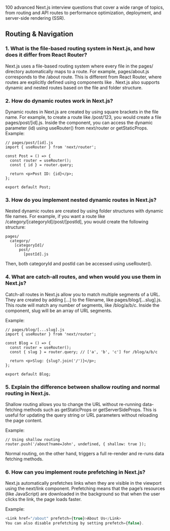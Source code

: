100 advanced Next.js interview questions that cover a wide range of topics, from routing and API routes to performance optimization, deployment, and server-side rendering (SSR).

## Routing & Navigation
### 1. What is the file-based routing system in Next.js, and how does it differ from React Router?
Next.js uses a file-based routing system where every file in the pages/ directory automatically maps to a route. For example, pages/about.js corresponds to the /about route. This is different from React Router, where routes are explicitly defined using components like <Route>. Next.js also supports dynamic and nested routes based on the file and folder structure.

### 2. How do dynamic routes work in Next.js?
Dynamic routes in Next.js are created by using square brackets in the file name. For example, to create a route like /post/123, you would create a file pages/post/[id].js. Inside the component, you can access the dynamic parameter (id) using useRouter() from next/router or getStaticProps.
Example:
```
// pages/post/[id].js
import { useRouter } from 'next/router';

const Post = () => {
  const router = useRouter();
  const { id } = router.query;

  return <p>Post ID: {id}</p>;
};

export default Post;
```
### 3. How do you implement nested dynamic routes in Next.js?
Nested dynamic routes are created by using folder structures with dynamic file names. For example, if you want a route like /category/[categoryId]/post/[postId], you would create the following structure:
```
pages/
  category/
    [categoryId]/
      post/
        [postId].js
```
Then, both categoryId and postId can be accessed using useRouter().

### 4. What are catch-all routes, and when would you use them in Next.js?
Catch-all routes in Next.js allow you to match multiple segments of a URL. They are created by adding [...] to the filename, like pages/blog/[...slug].js. This route will match any number of segments, like /blog/a/b/c. Inside the component, slug will be an array of URL segments.

Example:
```
// pages/blog/[...slug].js
import { useRouter } from 'next/router';

const Blog = () => {
  const router = useRouter();
  const { slug } = router.query; // ['a', 'b', 'c'] for /blog/a/b/c

  return <p>Slug: {slug?.join('/')}</p>;
};

export default Blog;

```

###  5. Explain the difference between shallow routing and normal routing in Next.js.

Shallow routing allows you to change the URL without re-running data-fetching methods such as getStaticProps or getServerSideProps. This is useful for updating the query string or URL parameters without reloading the page content.

Example:
```
// Using shallow routing
router.push('/about?name=John', undefined, { shallow: true });
```
Normal routing, on the other hand, triggers a full re-render and re-runs data fetching methods.


### 6. How can you implement route prefetching in Next.js?

Next.js automatically prefetches links when they are visible in the viewport using the next/link component. Prefetching means that the page’s resources (like JavaScript) are downloaded in the background so that when the user clicks the link, the page loads faster.

Example:
```js
<Link href="/about" prefetch={true}>About Us</Link>
You can also disable prefetching by setting prefetch={false}.
```



